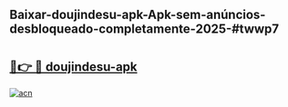 ## Baixar-doujindesu-apk-Apk-sem-anúncios-desbloqueado-completamente-2025-#twwp7

# <h2><a href="https://ainizakaria.my?title=doujindesu-apk&ref=22M">🔗👉 🔴 doujindesu-apk</a></h2>

[![acn](https://github.com/user-attachments/assets/0f9c940e-d8b0-45ae-aac7-cd30a18b3e1c)](https://ainizakaria.my?title=doujindesu-apk&ref=22M)

